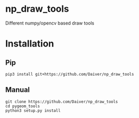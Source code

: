 # np_draw_tools
Different numpy/opencv based draw tools


# Installation

## Pip

```
pip3 install git+https://github.com/Daiver/np_draw_tools
```

## Manual
```
git clone https://github.com/Daiver/np_draw_tools
cd pygeom_tools
python3 setup.py install
```
